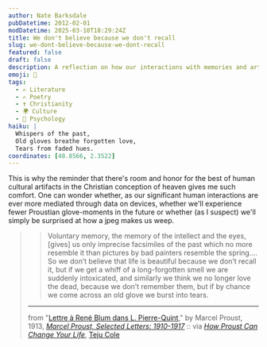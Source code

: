 ```yaml
---
author: Nate Barksdale
pubDatetime: 2012-02-01
modDatetime: 2025-03-10T18:29:24Z
title: We don't believe because we don't recall
slug: we-dont-believe-because-we-dont-recall
featured: false
draft: false
description: A reflection on how our interactions with memories and artifacts shape our experience of beauty and loss, inspired by Proust's poignant insights.
emoji: 🧤
tags:
  - ✍️ Literature
  - ✍️ Poetry
  - ✝️ Christianity
  - 🌍 Culture
  - 🧠 Psychology
haiku: |
  Whispers of the past,  
  Old gloves breathe forgotten love,  
  Tears from faded hues.
coordinates: [48.8566, 2.3522]
---
```


This is why the reminder that there's room and honor for the best of human cultural artifacts in the Christian conception of heaven gives me such comfort. One can wonder whether, as our significant human interactions are ever more mediated through data on devices, whether we'll experience fewer Proustian glove-moments in the future or whether (as I suspect) we'll simply be surprised at how a jpeg makes us weep.

> > Voluntary memory, the memory of the intellect and the eyes, [gives] us only imprecise facsimiles of the past which no more resemble it than pictures by bad painters resemble the spring…. So we don’t believe that life is beautiful because we don’t recall it, but if we get a whiff of a long-forgotten smell we are suddenly intoxicated, and similarly we think we no longer love the dead, because we don’t remember them, but if by chance we come across an old glove we burst into tears.
>
> ---
>
> from "[Lettre à René Blum dans L. Pierre-Quint](http://books.google.com/books?id=YPiSF4qQUOYC&pg=PA123&dq=proust+%22vieux+gant%22&hl=en&sa=X&ei=qK0oT9umD6X9iQLA-NTeCg&ved=0CEkQ6AEwBA#v=onepage&q=proust%20%22vieux%20gant%22&f=false)," by Marcel Proust, 1913, [_Marcel Proust, Selected Letters: 1910-1917_](http://books.google.com/books?ei=66woT9yNFYnmiALN2PGbCg&id=eO1cAAAAMAAJ&dq;=) :: via [_How Proust Can Change Your Life_](http://wubr2000.wordpress.com/2011/03/05/marcel’s-madeleine-excerpts-from-how-marcel-proust-can-change-your-life/), [Teju Cole](http://twitter.com/_firescript)
